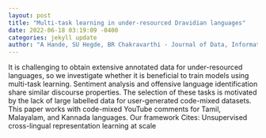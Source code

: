 ```yaml
--- 
layout: post 
title: "Multi-task learning in under-resourced Dravidian languages" 
date: 2022-06-18 03:19:09 -0400 
categories: jekyll update 
author: "A Hande, SU Hegde, BR Chakravarthi - Journal of Data, Information and , 2022" 
--- 
```

It is challenging to obtain extensive annotated data for under-resourced languages, so we investigate whether it is beneficial to train models using multi-task learning. Sentiment analysis and offensive language identification share similar discourse properties. The selection of these tasks is motivated by the lack of large labelled data for user-generated code-mixed datasets. This paper works with code-mixed YouTube comments for Tamil, Malayalam, and Kannada languages. Our framework Cites: Unsupervised cross-lingual representation learning at scale